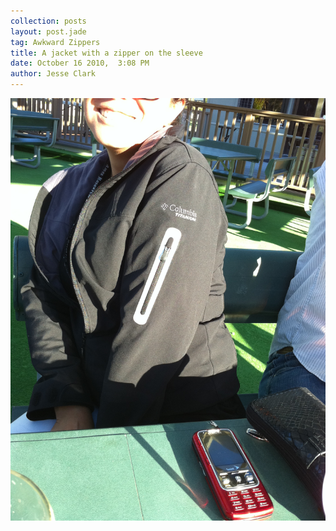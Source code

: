 ```yaml
---
collection: posts
layout: post.jade
tag: Awkward Zippers
title: A jacket with a zipper on the sleeve
date: October 16 2010,  3:08 PM
author: Jesse Clark
---
```


<img src='/awkward-zippers/16258042-photo.JPG'>
